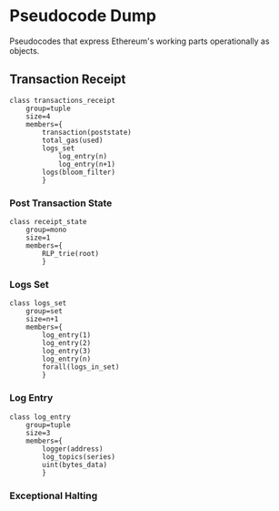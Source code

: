 # Pseudocode Dump

Pseudocodes that express Ethereum's working parts operationally as objects.


## Transaction Receipt
```
class transactions_receipt
	group=tuple
	size=4
	members={
		transaction(poststate) 
		total_gas(used)
		logs_set
			log_entry(n)
			log_entry(n+1)
		logs(bloom_filter)
		}
```

### Post Transaction State
 
```
class receipt_state
	group=mono
	size=1
	members={
		RLP_trie(root)
		}
```

### Logs Set
```
class logs_set
	group=set
	size=n+1
	members={
		log_entry(1)
		log_entry(2)
		log_entry(3)
		log_entry(n)
		forall(logs_in_set)
		}
```

### Log Entry
```
class log_entry
	group=tuple
	size=3
	members={
		logger(address)
		log_topics(series)
		uint(bytes_data)
		}
```

### Exceptional Halting
```

```
